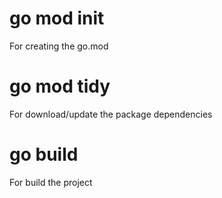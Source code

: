 # go mod init <module-name>

For creating the go.mod

# go mod tidy

For download/update the package dependencies

# go build

For build the project
